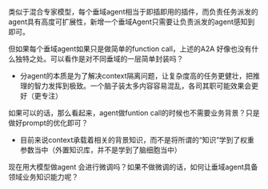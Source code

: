 类似于混合专家模型，每个垂域agent相当于即插即用的插件，而负责任务派发的agent具有高度可扩展性，新增一个垂域Agent只需要让负责派发的agent感知到即可。

但如果每个垂域agent如果只是做简单的function call，上述的A2A 好像也没有什么独特之处。可以看作是对不同垂域的一层简单封装吗？
- 分agent的本质是为了解决context隔离问题，让复杂度高的任务更健壮，把推理的智力发挥到极致。一个脑子装太多内容容易混乱，各司其职可能效果会更好（更专注）

如果可以的话，那么看起来，agent做funtion call的时候也不需要业务背景？只是做好prompt的优化即可？
- 目前来说context承载着相关的背景知识，而不是将所谓的“知识”学到了权重参数当中（外置知识库，并不是学到了脑细胞当中）

现在用大模型做agent 会进行微调吗？如果不做微调的话，如何让垂域agent具备领域业务知识能力呢？